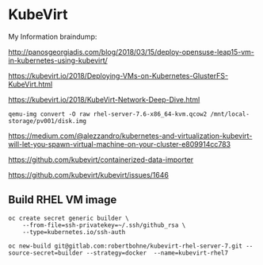 # KubeVirt

My Information braindump:

http://panosgeorgiadis.com/blog/2018/03/15/deploy-opensuse-leap15-vm-in-kubernetes-using-kubevirt/

https://kubevirt.io/2018/Deploying-VMs-on-Kubernetes-GlusterFS-KubeVirt.html

https://kubevirt.io/2018/KubeVirt-Network-Deep-Dive.html


`qemu-img convert -O raw rhel-server-7.6-x86_64-kvm.qcow2 /mnt/local-storage/pv001/disk.img`


https://medium.com/@alezzandro/kubernetes-and-virtualization-kubevirt-will-let-you-spawn-virtual-machine-on-your-cluster-e809914cc783


https://github.com/kubevirt/containerized-data-importer







https://github.com/kubevirt/kubevirt/issues/1646

## Build RHEL VM image
```
oc create secret generic builder \
    --from-file=ssh-privatekey=~/.ssh/github_rsa \
    --type=kubernetes.io/ssh-auth

oc new-build git@gitlab.com:robertbohne/kubevirt-rhel-server-7.git --source-secret=builder --strategy=docker  --name=kubevirt-rhel7

```